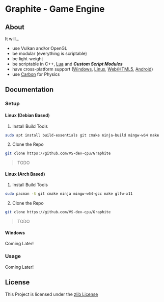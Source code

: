 # Graphite - Game Engine

## About

It will...
- use Vulkan and/or OpenGL
- be modular (everything is scriptable)
- be light-weight
- be scriptable in C++, [Lua](https://www.lua.org/about.html) and ***Custom Script Modules***
- have cross-platform support ([Windows](https://www.mingw-w64.org/), [Linux](https://gcc.gnu.org/), [Web/HTML5](https://emscripten.org/), [Android](https://developer.android.com/))
- use [Carbon](https://github.com/VS-dev-cpu/Carbon) for Physics

## Documentation

### Setup

#### Linux (Debian Based)

1. Install Build Tools
```bash
sudo apt install build-essentials git cmake ninja-build mingw-w64 make libglfw3
```

2. Clone the Repo
```bash
git clone https://github.com/VS-dev-cpu/Graphite
```

> TODO

#### Linux (Arch Based)

1. Install Build Tools
```bash
sudo pacman -S git cmake ninja mingw-w64-gcc make glfw-x11
```

2. Clone the Repo
```bash
git clone https://github.com/VS-dev-cpu/Graphite
```

> TODO

#### Windows

Coming Later!

### Usage

Coming Later!

## License

This Project is licensed under the [zlib License](https://opensource.org/license/zlib-license-php/)
